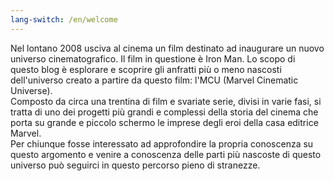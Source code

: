 ```yaml
---
lang-switch: /en/welcome
---
```

<p>Nel lontano 2008 usciva al cinema un film destinato ad inaugurare un nuovo universo cinematografico. Il film in questione è Iron Man. Lo scopo di questo blog è esplorare e scoprire gli anfratti più o meno nascosti dell'universo creato a partire da questo film: l'MCU (Marvel Cinematic Universe).<br/>   
Composto da circa una trentina di film e svariate serie, divisi in varie fasi, si tratta di uno dei progetti più grandi e complessi della storia del cinema che porta su grande e piccolo schermo le imprese degli eroi della casa editrice Marvel.<br/>
Per chiunque fosse interessato ad approfondire la propria conoscenza su questo argomento e venire a conoscenza delle parti più nascoste di questo universo può seguirci in questo percorso pieno di stranezze.</p>